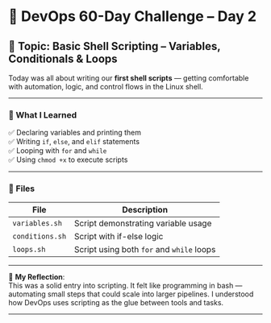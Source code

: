 # 🚀 DevOps 60-Day Challenge – Day 2  
## 🐚 Topic: Basic Shell Scripting – Variables, Conditionals & Loops

Today was all about writing our **first shell scripts** — getting comfortable with automation, logic, and control flows in the Linux shell.

---

### 🔧 What I Learned

✅ Declaring variables and printing them  
✅ Writing `if`, `else`, and `elif` statements  
✅ Looping with `for` and `while`  
✅ Using `chmod +x` to execute scripts

---

### 📂 Files

| File | Description |
|------|-------------|
| `variables.sh` | Script demonstrating variable usage |
| `conditions.sh` | Script with if-else logic |
| `loops.sh` | Script using both `for` and `while` loops |

---

🧠 **My Reflection**:  
This was a solid entry into scripting. It felt like programming in bash — automating small steps that could scale into larger pipelines. I understood how DevOps uses scripting as the glue between tools and tasks.

---
